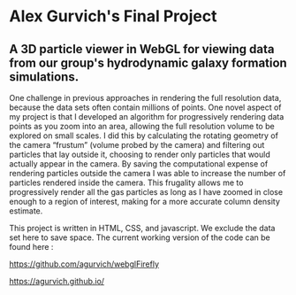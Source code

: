# Alex Gurvich's Final Project 

## A 3D particle viewer in WebGL for viewing data from our group's hydrodynamic galaxy formation simulations.  

One challenge in previous approaches in rendering the full resolution data, because the data sets often contain millions of points.  One novel aspect of my project is that I developed an algorithm for progressively rendering data points as you zoom into an area, allowing the full resolution volume to be explored on small scales. I did this by calculating the rotating geometry of the camera “frustum” (volume probed by the camera) and filtering out particles that lay outside it, choosing to render only particles that would actually appear in the camera. By saving the computational expense of rendering particles outside the camera I was able to increase the number of particles rendered inside the camera. This frugality allows me to progressively render all the gas particles as long as I have zoomed in close enough to a region of interest, making for a more accurate column density estimate.

This project is written in HTML, CSS, and javascript.  We exclude the data set here to save space.  The current working version of the code can be found here : 

https://github.com/agurvich/webglFirefly

https://agurvich.github.io/
